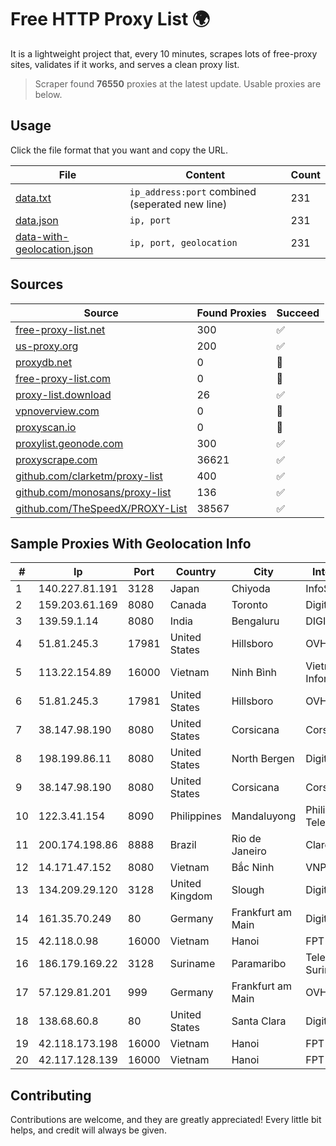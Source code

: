 
# Free HTTP Proxy List 🌍

It is a lightweight project that, every 10 minutes, scrapes lots of free-proxy sites, validates if it works, and serves a clean proxy list.


> Scraper found **76550** proxies at the latest update. Usable proxies are below.

## Usage

Click the file format that you want and copy the URL.


|File|Content|Count|
|----|-------|-----|
|[data.txt](https://raw.githubusercontent.com/themiralay/Proxy-List-World/master/data.txt)|`ip_address:port` combined (seperated new line)|231|
|[data.json](https://raw.githubusercontent.com/themiralay/Proxy-List-World/master/data.json)|`ip, port`|231|
|[data-with-geolocation.json](https://raw.githubusercontent.com/themiralay/Proxy-List-World/master/data-with-geolocation.json)|`ip, port, geolocation`|231|

## Sources

|Source|Found Proxies|Succeed|
|------|-------------|-------|
|[free-proxy-list.net](https://free-proxy-list.net)|300|✅|
|[us-proxy.org](https://www.us-proxy.org)|200|✅|
|[proxydb.net](http://proxydb.net)|0|🚫|
|[free-proxy-list.com](https://free-proxy-list.com/?page=&port=&type%5B%5D=http&type%5B%5D=https&up_time=0&search=Search)|0|🚫|
|[proxy-list.download](https://www.proxy-list.download/HTTP)|26|✅|
|[vpnoverview.com](https://vpnoverview.com/privacy/anonymous-browsing/free-proxy-servers)|0|🚫|
|[proxyscan.io](https://www.proxyscan.io)|0|🚫|
|[proxylist.geonode.com](https://proxylist.geonode.com/api/proxy-list?limit=300&page=1&sort_by=lastChecked&sort_type=desc&protocols=http,https)|300|✅|
|[proxyscrape.com](https://api.proxyscrape.com/v2/?request=displayproxies&protocol=http&timeout=10000&country=all&ssl=all&anonymity=all)|36621|✅|
|[github.com/clarketm/proxy-list](https://raw.githubusercontent.com/clarketm/proxy-list/master/proxy-list-raw.txt)|400|✅|
|[github.com/monosans/proxy-list](https://raw.githubusercontent.com/monosans/proxy-list/main/proxies/http.txt)|136|✅|
|[github.com/TheSpeedX/PROXY-List](https://raw.githubusercontent.com/TheSpeedX/PROXY-List/master/http.txt)|38567|✅|


## Sample Proxies With Geolocation Info

|#|Ip|Port|Country|City|Internet Service Provider|
|-|--|----|-------|----|-------------------------|
|1|140.227.81.191|3128|Japan|Chiyoda|InfoSphere|
|2|159.203.61.169|8080|Canada|Toronto|DigitalOcean, LLC|
|3|139.59.1.14|8080|India|Bengaluru|DIGITALOCEAN|
|4|51.81.245.3|17981|United States|Hillsboro|OVH SAS|
|5|113.22.154.89|16000|Vietnam|Ninh Bình|Vietnam Internet Network Information Center|
|6|51.81.245.3|17981|United States|Hillsboro|OVH SAS|
|7|38.147.98.190|8080|United States|Corsicana|Corsicana ISD|
|8|198.199.86.11|8080|United States|North Bergen|DigitalOcean, LLC|
|9|38.147.98.190|8080|United States|Corsicana|Corsicana ISD|
|10|122.3.41.154|8090|Philippines|Mandaluyong|Philippine Long Distance Telephone Co.|
|11|200.174.198.86|8888|Brazil|Rio de Janeiro|Claro S.A|
|12|14.171.47.152|8080|Vietnam|Bắc Ninh|VNPT-VNNIC|
|13|134.209.29.120|3128|United Kingdom|Slough|DigitalOcean, LLC|
|14|161.35.70.249|80|Germany|Frankfurt am Main|DigitalOcean, LLC|
|15|42.118.0.98|16000|Vietnam|Hanoi|FPT Telecom Company|
|16|186.179.169.22|3128|Suriname|Paramaribo|Telecommunicationcompany Suriname - TeleSur|
|17|57.129.81.201|999|Germany|Frankfurt am Main|OVH SAS|
|18|138.68.60.8|80|United States|Santa Clara|DigitalOcean, LLC|
|19|42.118.173.198|16000|Vietnam|Hanoi|FPT Telecom Company|
|20|42.117.128.139|16000|Vietnam|Hanoi|FPT Telecom Company|



## Contributing

Contributions are welcome, and they are greatly appreciated! Every
little bit helps, and credit will always be given.

